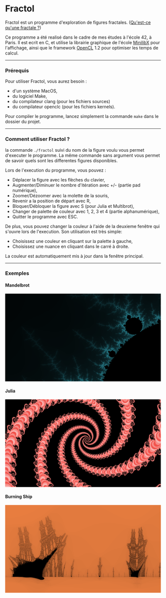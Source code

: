 # Fractol

Fractol est un programme d'exploration de figures fractales. ([Qu'est-ce qu'une fractale ?](https://fr.wikipedia.org/wiki/Fractale))

Ce programme a été realisé dans le cadre de mes études à l'école 42, à Paris.
Il est ecrit en C, et utilise la librairie graphique de l'école [MinilibX](https://achedeuzot.me/2014/12/20/installer-la-minilibx/) pour l'affichage,
ainsi que le framework [OpenCL](https://www.khronos.org/opencl) 1.2 pour optimiser les temps de calcul.

---
### Prérequis

Pour utiliser Fractol, vous aurez besoin :
* d'un système MacOS,
* du logiciel Make,
* du compilateur clang (pour les fichiers sources)
* du compilateur openclc (pour les fichiers kernels).


Pour compiler le programme, lancez simplement la commande `make` dans le dossier du projet.

---
### Comment utiliser Fractol ?

la commande `./fractol` suivi du nom de la figure voulu vous permet d'executer le programme.
La même commande sans argument vous permet de savoir quels sont les differentes figures disponibles.

Lors de l'execution du programme, vous pouvez :
* Déplacer la figure avec les flèches du clavier,
* Augmenter/Diminuer le nombre d'itération avec +/- (partie pad numérique),
* Zoomer/Dézoomer avec la molette de la souris,
* Revenir a la position de départ avec R,
* Bloquer/Débloquer la figure avec S (pour Julia et Multibrot),
* Changer de palette de couleur avec 1, 2, 3 et 4 (partie alphanumérique),
* Quitter le programme avec ESC.

De plus, vous pouvez changer la couleur à l'aide de la deuxieme fenêtre qui s'ouvre lors de l'execution.
Son utilisation est très simple:
* Choisissez une couleur en cliquant sur la palette à gauche,
* Choisissez une nuance en cliquant dans le carré à droite.

La couleur est automatiquement mis à jour dans la fenêtre principal.

---
### Exemples

#### Mandelbrot
![Exemple 1](./exemples/picture1.png)

#### Julia
![Exemple 2](./exemples/picture2.png)

#### Burning Ship
![Exemple 3](./exemples/picture3.png)
